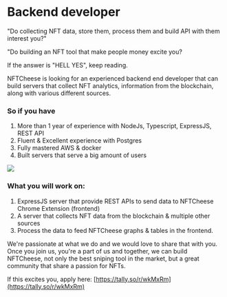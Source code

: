 # Backend developer

"Do collecting NFT data, store them, process them and build API with them interest you?"

"Do building an NFT tool that make people money excite you?



If the answer is "HELL YES", keep reading.



NFTCheese is looking for an experienced backend end developer that can build servers that collect NFT analytics, information from the blockchain, along with various different sources.&#x20;

### So if you have

1. More than 1 year of experience with NodeJs, Typescript, ExpressJS, REST API
2. Fluent & Excellent experience with Postgres
3. Fully mastered AWS & docker
4. Built servers that serve a big amount of users

![](https://media.giphy.com/media/4PUi7D0wFLibeWB6Mh/giphy.gif)

### What you will work on:

1. ExpressJS server that provide REST APIs to send data to NFTCheese Chrome Extension (frontend)
2. A server that collects NFT data from the blockchain & multiple other sources
3. Process the data to feed NFTCheese graphs & tables in the frontend.

We're passionate at what we do and we would love to share that with you. Once you join us, you're a part of us and together, we can build NFTCheese, not only the best sniping tool in the market, but a great community that share a passion for NFTs.

If this excites you, apply here: [https://tally.so/r/wkMxRm](https://tally.so/r/wkMxRm)
